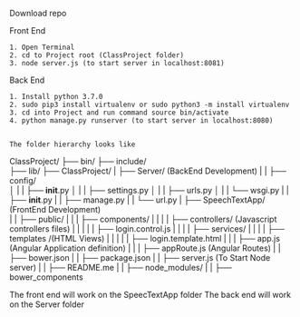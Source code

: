 Download repo 

Front End

    1. Open Terminal
    2. cd to Project root (ClassProject folder)
    3. node server.js (to start server in localhost:8081) 

Back End

    1. Install python 3.7.0
    2. sudo pip3 install virtualenv or sudo python3 -m install virtualenv
    3. cd into Project and run command source bin/activate
    4. python manage.py runserver (to start server in localhost:8080) 


    The folder hierarchy looks like

   ClassProject/
    ├── bin/
    ├── include/  
    ├── lib/
    ├── ClassProject/
    |   ├── Server/ (BackEnd Development)
    |   |   ├── config/     
    │   |   |   ├── __init__.py
    │   |   |   ├── settings.py
    │   |   |   ├── urls.py
    │   |   |   └── wsgi.py
    |   |   ├── __init__.py
    |   |   ├── manage.py
    |   |   └── url.py 
    |   ├── SpeechTextApp/ (FrontEnd Development)   
    |   |   ├── public/
    |   |   |   ├── components/
    |   |   |   |    ├── controllers/ (Javascript controllers files)
    |   |   |   |    |    ├── login.control.js
    |   |   |   |    ├── services/
    |   |   |   |    ├── templates /(HTML Views)
    |   |   |   |    |    ├── login.template.html
    |   |   |   ├── app.js (Angular Application definition)
    |   |   |   ├── appRoute.js (Angular Routes)
    |   |   ├── bower.json
    |   |   ├── package.json
    |   |   ├── server.js (To Start Node server)
    |   |   ├── README.me
    |   |   ├── node_modules/
    |   |   ├── bower_components


The front end will work on the SpeecTextApp folder
The back end will work on the Server folder
